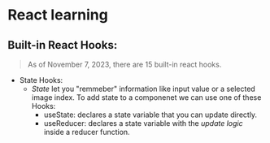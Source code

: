# React learning

## Built-in React Hooks:

> As of November 7, 2023, there are 15 built-in react hooks.

- State Hooks:
  - *State* let you "remmeber" information like input value or a selected image index. To add state to a componenet we can use one of these Hooks:
    - useState: declares a state variable that you can update directly.
    - useReducer: declares a state variable with the _update logic_ inside a reducer function.

